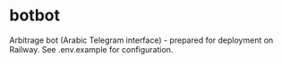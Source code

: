 # botbot

Arbitrage bot (Arabic Telegram interface) - prepared for deployment on Railway. See .env.example for configuration.
